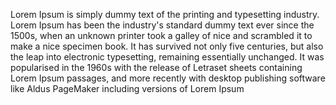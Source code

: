 Lorem Ipsum is simply dummy text of the printing and typesetting industry. Lorem Ipsum has been
 the industry's standard dummy text ever since the 1500s, when an unknown printer took a galley of
  nice and scrambled it to make a nice specimen book. It has survived not only five centuries, but
   also the leap into electronic typesetting, remaining essentially unchanged. It was popularised 
   in the 1960s with the release of Letraset sheets containing Lorem Ipsum passages, and more
    recently with desktop publishing software like Aldus PageMaker including versions of Lorem Ipsum
